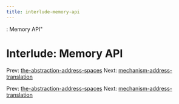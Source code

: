 ```yaml
---
title: interlude-memory-api
---
```


: Memory API"

# Interlude: Memory API

Prev:
[the-abstraction-address-spaces](the-abstraction-address-spaces.md)
Next:
[mechanism-address-translation](mechanism-address-translation.md)

Prev:
[the-abstraction-address-spaces](the-abstraction-address-spaces.md)
Next:
[mechanism-address-translation](mechanism-address-translation.md)
